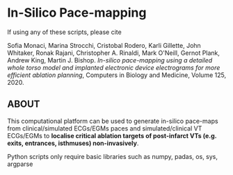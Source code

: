 # In-Silico Pace-mapping

If using any of these scripts, please cite

Sofia Monaci, Marina Strocchi, Cristobal Rodero, Karli Gillette, John Whitaker, Ronak Rajani, Christopher A. Rinaldi, Mark O'Neill, Gernot Plank, Andrew King, Martin J. Bishop. *In-silico pace-mapping using a detailed whole torso model and implanted electronic device electrograms for more efficient ablation planning*, Computers in Biology and Medicine, Volume 125, 2020.

## ABOUT

This computational platform can be used to generate in-silico pace-maps from clinical/simulated ECGs/EGMs paces and simulated/clinical VT ECGs/EGMs to **localise critical ablation targets of post-infarct VTs (e.g. exits, entrances, isthmuses) non-invasively**.

Python scripts only require basic libraries such as numpy, padas, os, sys, argparse
